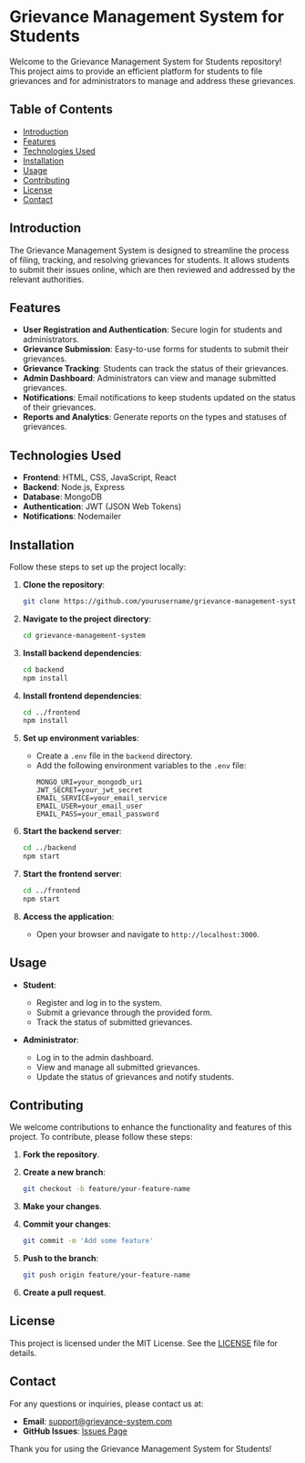 # Grievance Management System for Students

Welcome to the Grievance Management System for Students repository! This project aims to provide an efficient platform for students to file grievances and for administrators to manage and address these grievances.

## Table of Contents

- [Introduction](#introduction)
- [Features](#features)
- [Technologies Used](#technologies-used)
- [Installation](#installation)
- [Usage](#usage)
- [Contributing](#contributing)
- [License](#license)
- [Contact](#contact)

## Introduction

The Grievance Management System is designed to streamline the process of filing, tracking, and resolving grievances for students. It allows students to submit their issues online, which are then reviewed and addressed by the relevant authorities.

## Features

- **User Registration and Authentication**: Secure login for students and administrators.
- **Grievance Submission**: Easy-to-use forms for students to submit their grievances.
- **Grievance Tracking**: Students can track the status of their grievances.
- **Admin Dashboard**: Administrators can view and manage submitted grievances.
- **Notifications**: Email notifications to keep students updated on the status of their grievances.
- **Reports and Analytics**: Generate reports on the types and statuses of grievances.

## Technologies Used

- **Frontend**: HTML, CSS, JavaScript, React
- **Backend**: Node.js, Express
- **Database**: MongoDB
- **Authentication**: JWT (JSON Web Tokens)
- **Notifications**: Nodemailer

## Installation

Follow these steps to set up the project locally:

1. **Clone the repository**:
    ```bash
    git clone https://github.com/yourusername/grievance-management-system.git
    ```

2. **Navigate to the project directory**:
    ```bash
    cd grievance-management-system
    ```

3. **Install backend dependencies**:
    ```bash
    cd backend
    npm install
    ```

4. **Install frontend dependencies**:
    ```bash
    cd ../frontend
    npm install
    ```

5. **Set up environment variables**:
    - Create a `.env` file in the `backend` directory.
    - Add the following environment variables to the `.env` file:
        ```plaintext
        MONGO_URI=your_mongodb_uri
        JWT_SECRET=your_jwt_secret
        EMAIL_SERVICE=your_email_service
        EMAIL_USER=your_email_user
        EMAIL_PASS=your_email_password
        ```

6. **Start the backend server**:
    ```bash
    cd ../backend
    npm start
    ```

7. **Start the frontend server**:
    ```bash
    cd ../frontend
    npm start
    ```

8. **Access the application**:
    - Open your browser and navigate to `http://localhost:3000`.

## Usage

- **Student**:
  - Register and log in to the system.
  - Submit a grievance through the provided form.
  - Track the status of submitted grievances.

- **Administrator**:
  - Log in to the admin dashboard.
  - View and manage all submitted grievances.
  - Update the status of grievances and notify students.

## Contributing

We welcome contributions to enhance the functionality and features of this project. To contribute, please follow these steps:

1. **Fork the repository**.
2. **Create a new branch**:
    ```bash
    git checkout -b feature/your-feature-name
    ```

3. **Make your changes**.
4. **Commit your changes**:
    ```bash
    git commit -m 'Add some feature'
    ```

5. **Push to the branch**:
    ```bash
    git push origin feature/your-feature-name
    ```

6. **Create a pull request**.

## License

This project is licensed under the MIT License. See the [LICENSE](LICENSE) file for details.

## Contact

For any questions or inquiries, please contact us at:
- **Email**: support@grievance-system.com
- **GitHub Issues**: [Issues Page](https://github.com/yourusername/grievance-management-system/issues)

Thank you for using the Grievance Management System for Students!
